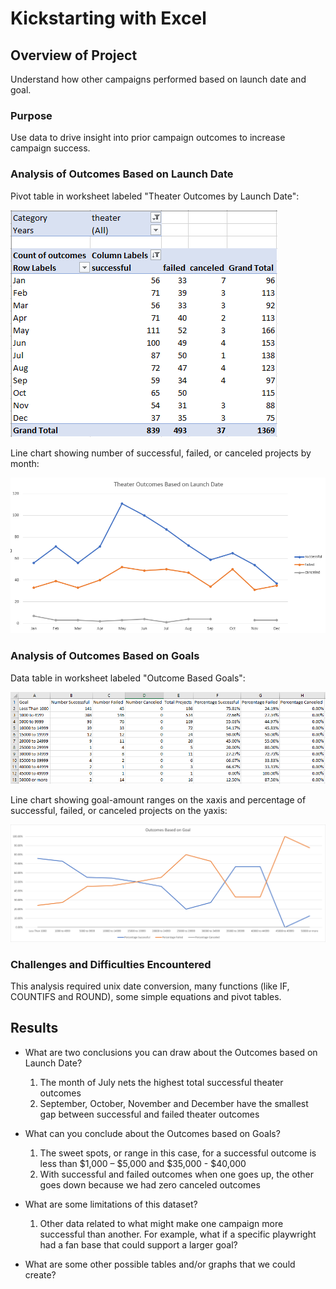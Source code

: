 # Kickstarting with Excel

## Overview of Project

Understand how other campaigns performed based on launch date and goal. 

### Purpose
Use data to drive insight into prior campaign outcomes to increase campaign success. 

### Analysis of Outcomes Based on Launch Date

Pivot table in worksheet labeled "Theater Outcomes by Launch Date":

![Parent Category Outcomes.png](https://github.com/krisnagoda/kickstarter-analysis/blob/5546f68f30a49dd57dfb42bc90d6f2a46d5f20b5/Theater_Outcomes_vs_Launch_Pivot.png)

Line chart showing number of successful, failed, or canceled projects by month:

![Parent Category Outcomes.png](https://github.com/krisnagoda/kickstarter-analysis/blob/5546f68f30a49dd57dfb42bc90d6f2a46d5f20b5/Theater_Outcomes_vs_Launch.png)

### Analysis of Outcomes Based on Goals

Data table in worksheet labeled "Outcome Based Goals":

![Outcome_Based_Goals_Data.png](https://github.com/krisnagoda/kickstarter-analysis/blob/29b5752e4fde6296e7323598f8e077c21c1e4b48/Outcome_Based_Goals_Data.png)

Line chart showing goal-amount ranges on the xaxis and percentage of successful, failed, or canceled projects on the yaxis:

![Outcomes_vs_Goals.png](https://github.com/krisnagoda/kickstarter-analysis/blob/8e5ae125d74f39fcc1b0dd17e29e47116d9653c6/Outcomes_vs_Goals.png)

### Challenges and Difficulties Encountered

This analysis required unix date conversion, many functions (like IF, COUNTIFS and ROUND), some simple equations and pivot tables. 

## Results

- What are two conclusions you can draw about the Outcomes based on Launch Date?

  1. The month of July nets the highest total successful theater outcomes
  2. September, October, November and December have the smallest gap between successful and failed theater outcomes

- What can you conclude about the Outcomes based on Goals?

  1. The sweet spots, or range in this case, for a successful outcome is less than $1,000 – $5,000 and $35,000 - $40,000
  2. With successful and failed outcomes when one goes up, the other goes down because we had zero canceled outcomes

- What are some limitations of this dataset?

  1. Other data related to what might make one campaign more successful than another. For example, what if a specific playwright had a fan base that could support a larger goal?

- What are some other possible tables and/or graphs that we could create?
